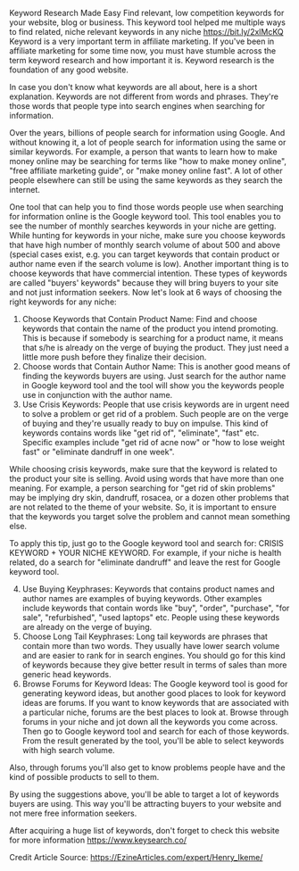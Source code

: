 Keyword Research Made Easy
Find relevant, low competition keywords for your
website, blog or business.
This keyword tool helped me multiple ways to find related, niche relevant
keywords in any niche https://bit.ly/2xlMcKQ
Keyword is a very important term in affiliate marketing. If you've been in affiliate marketing for some
time now, you must have stumble across the term keyword research and how important it is.
Keyword research is the foundation of any good website.

In case you don't know what keywords are all about, here is a short explanation. Keywords are not
different from words and phrases. They're those words that people type into search engines when
searching for information.

Over the years, billions of people search for information using Google. And without knowing it, a lot
of people search for information using the same or similar keywords. For example, a person that
wants to learn how to make money online may be searching for terms like "how to make money
online", "free affiliate marketing guide", or "make money online fast". A lot of other people
elsewhere can still be using the same keywords as they search the internet.

One tool that can help you to find those words people use when searching for information online is
the Google keyword tool. This tool enables you to see the number of monthly searches keywords in
your niche are getting. While hunting for keywords in your niche, make sure you choose keywords
that have high number of monthly search volume of about 500 and above (special cases exist, e.g.
you can target keywords that contain product or author name even if the search volume is low).
Another important thing is to choose keywords that have commercial intention. These types of
keywords are called "buyers' keywords" because they will bring buyers to your site and not just
information seekers. Now let's look at 6 ways of choosing the right keywords for any niche:

1. Choose Keywords that Contain Product Name: Find and choose keywords that contain the name
of the product you intend promoting. This is because if somebody is searching for a product name, it
means that s/he is already on the verge of buying the product. They just need a little more push
before they finalize their decision.
2. Choose words that Contain Author Name: This is another good means of finding the keywords
buyers are using. Just search for the author name in Google keyword tool and the tool will show you
the keywords people use in conjunction with the author name.
3. Use Crisis Keywords: People that use crisis keywords are in urgent need to solve a problem or get
rid of a problem. Such people are on the verge of buying and they're usually ready to buy on impulse.
This kind of keywords contains words like "get rid of", "eliminate", "fast" etc. Specific examples
include "get rid of acne now" or "how to lose weight fast" or "eliminate dandruff in one week".

While choosing crisis keywords, make sure that the keyword is related to the product your site is
selling. Avoid using words that have more than one meaning. For example, a person searching for
"get rid of skin problems" may be implying dry skin, dandruff, rosacea, or a dozen other problems
that are not related to the theme of your website. So, it is important to ensure that the keywords you
target solve the problem and cannot mean something else.

To apply this tip, just go to the Google keyword tool and search for: CRISIS KEYWORD + YOUR NICHE
KEYWORD. For example, if your niche is health related, do a search for "eliminate dandruff" and
leave the rest for Google keyword tool.

4. Use Buying Keyphrases: Keywords that contains product names and author names are examples
of buying keywords. Other examples include keywords that contain words like "buy", "order",
"purchase", "for sale", "refurbished", "used laptops" etc. People using these keywords are already on
the verge of buying.
5. Choose Long Tail Keyphrases: Long tail keywords are phrases that contain more than two words.
They usually have lower search volume and are easier to rank for in search engines. You should go for
this kind of keywords because they give better result in terms of sales than more generic head
keywords.
6. Browse Forums for Keyword Ideas: The Google keyword tool is good for generating keyword
ideas, but another good places to look for keyword ideas are forums. If you want to know keywords
that are associated with a particular niche, forums are the best places to look at. Browse through
forums in your niche and jot down all the keywords you come across. Then go to Google keyword
tool and search for each of those keywords. From the result generated by the tool, you'll be able to
select keywords with high search volume.

Also, through forums you'll also get to know problems people have and the kind of possible products
to sell to them.

By using the suggestions above, you'll be able to target a lot of keywords buyers are using. This way
you'll be attracting buyers to your website and not mere free information seekers.

After acquiring a huge list of keywords, don't forget to check this website for more information
https://www.keysearch.co/

Credit Article Source: https://EzineArticles.com/expert/Henry_Ikeme/
